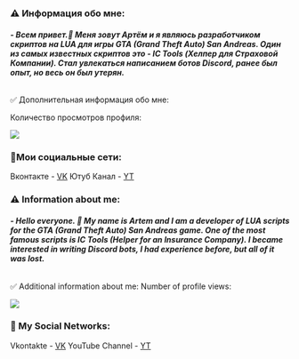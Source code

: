 ### ⚠️️ Информация обо мне:

###### **- Всем привет.👋 Меня зовут Артём и я являюсь разработчиком скриптов на LUA для игры GTA (Grand Theft Auto) San Andreas. Один из самых известных скриптов это - IC Tools (Хелпер для Страховой Компании). Стал увлекаться написанием ботов Discord, ранее был опыт, но весь он был утерян.**

✅ Дополнительная информация обо мне:

Количество просмотров профиля:

![](https://komarev.com/ghpvc/?username=suarezdevelopere&color=blueviolet)

###  💼Мои социальные сети: 

Вконтакте - [VK](https://vk.com/suarezz) 
Ютуб Канал - [YT](https://www.youtube.com/channel/UCpwj8anXkmOOfnsjmJ-rHbA)

### ⚠️️ Information about me:

###### **- Hello everyone. 👋 My name is Artem and I am a developer of LUA scripts for the GTA (Grand Theft Auto) San Andreas game. One of the most famous scripts is IC Tools (Helper for an Insurance Company). I became interested in writing Discord bots, I had experience before, but all of it was lost.**

✅ Additional information about me:
Number of profile views:

![](https://komarev.com/ghpvc/?username=suarezdevelopere&color=blueviolet)

### 💼 My Social Networks:

Vkontakte - [VK](https://vk.com/suarezz) 
YouTube Channel - [YT](https://www.youtube.com/channel/UCpwj8anXkmOOfnsjmJ-rHbA)
<!---
suarezdeveloper/suarezdeveloper is a ✨ special ✨ repository because its `README.md` (this file) appears on your GitHub profile.
You can click the Preview link to take a look at your changes.
--->
